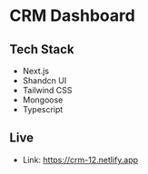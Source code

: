 # CRM Dashboard

## Tech Stack

- Next.js
- Shandcn UI
- Tailwind CSS
- Mongoose
- Typescript

## Live

- Link: https://crm-12.netlify.app
